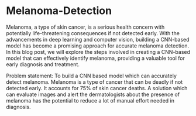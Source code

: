 # Melanoma-Detection

Melanoma, a type of skin cancer, is a serious health concern with potentially life-threatening consequences if not detected early. With the advancements in deep learning and computer vision, building a CNN-based model has become a promising approach for accurate melanoma detection. In this blog post, we will explore the steps involved in creating a CNN-based model that can effectively identify melanoma, providing a valuable tool for early diagnosis and treatment.


Problem statement: To build a CNN based model which can accurately detect melanoma. Melanoma is a type of cancer that can be deadly if not detected early. It accounts for 75% of skin cancer deaths. A solution which can evaluate images and alert the dermatologists about the presence of melanoma has the potential to reduce a lot of manual effort needed in diagnosis.
